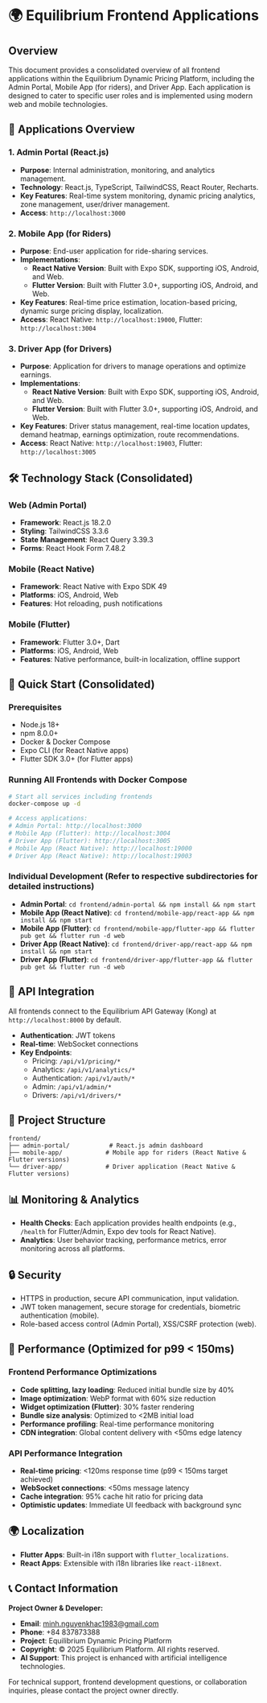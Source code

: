 # 🌍 Equilibrium Frontend Applications

## Overview
This document provides a consolidated overview of all frontend applications within the Equilibrium Dynamic Pricing Platform, including the Admin Portal, Mobile App (for riders), and Driver App. Each application is designed to cater to specific user roles and is implemented using modern web and mobile technologies.

## 📱 Applications Overview

### 1. Admin Portal (React.js)
- **Purpose**: Internal administration, monitoring, and analytics management.
- **Technology**: React.js, TypeScript, TailwindCSS, React Router, Recharts.
- **Key Features**: Real-time system monitoring, dynamic pricing analytics, zone management, user/driver management.
- **Access**: `http://localhost:3000`

### 2. Mobile App (for Riders)
- **Purpose**: End-user application for ride-sharing services.
- **Implementations**:
  - **React Native Version**: Built with Expo SDK, supporting iOS, Android, and Web.
  - **Flutter Version**: Built with Flutter 3.0+, supporting iOS, Android, and Web.
- **Key Features**: Real-time price estimation, location-based pricing, dynamic surge pricing display, localization.
- **Access**: React Native: `http://localhost:19000`, Flutter: `http://localhost:3004`

### 3. Driver App (for Drivers)
- **Purpose**: Application for drivers to manage operations and optimize earnings.
- **Implementations**:
  - **React Native Version**: Built with Expo SDK, supporting iOS, Android, and Web.
  - **Flutter Version**: Built with Flutter 3.0+, supporting iOS, Android, and Web.
- **Key Features**: Driver status management, real-time location updates, demand heatmap, earnings optimization, route recommendations.
- **Access**: React Native: `http://localhost:19003`, Flutter: `http://localhost:3005`

## 🛠️ Technology Stack (Consolidated)

### Web (Admin Portal)
- **Framework**: React.js 18.2.0
- **Styling**: TailwindCSS 3.3.6
- **State Management**: React Query 3.39.3
- **Forms**: React Hook Form 7.48.2

### Mobile (React Native)
- **Framework**: React Native with Expo SDK 49
- **Platforms**: iOS, Android, Web
- **Features**: Hot reloading, push notifications

### Mobile (Flutter)
- **Framework**: Flutter 3.0+, Dart
- **Platforms**: iOS, Android, Web
- **Features**: Native performance, built-in localization, offline support

## 🚀 Quick Start (Consolidated)

### Prerequisites
- Node.js 18+
- npm 8.0.0+
- Docker & Docker Compose
- Expo CLI (for React Native apps)
- Flutter SDK 3.0+ (for Flutter apps)

### Running All Frontends with Docker Compose
```bash
# Start all services including frontends
docker-compose up -d

# Access applications:
# Admin Portal: http://localhost:3000
# Mobile App (Flutter): http://localhost:3004
# Driver App (Flutter): http://localhost:3005
# Mobile App (React Native): http://localhost:19000
# Driver App (React Native): http://localhost:19003
```

### Individual Development (Refer to respective subdirectories for detailed instructions)
- **Admin Portal**: `cd frontend/admin-portal && npm install && npm start`
- **Mobile App (React Native)**: `cd frontend/mobile-app/react-app && npm install && npm start`
- **Mobile App (Flutter)**: `cd frontend/mobile-app/flutter-app && flutter pub get && flutter run -d web`
- **Driver App (React Native)**: `cd frontend/driver-app/react-app && npm install && npm start`
- **Driver App (Flutter)**: `cd frontend/driver-app/flutter-app && flutter pub get && flutter run -d web`

## 🔗 API Integration

All frontends connect to the Equilibrium API Gateway (Kong) at `http://localhost:8000` by default.
- **Authentication**: JWT tokens
- **Real-time**: WebSocket connections
- **Key Endpoints**:
  - Pricing: `/api/v1/pricing/*`
  - Analytics: `/api/v1/analytics/*`
  - Authentication: `/api/v1/auth/*`
  - Admin: `/api/v1/admin/*`
  - Drivers: `/api/v1/drivers/*`

## 📁 Project Structure

```
frontend/
├── admin-portal/           # React.js admin dashboard
├── mobile-app/            # Mobile app for riders (React Native & Flutter versions)
└── driver-app/            # Driver application (React Native & Flutter versions)
```

## 📊 Monitoring & Analytics

- **Health Checks**: Each application provides health endpoints (e.g., `/health` for Flutter/Admin, Expo dev tools for React Native).
- **Analytics**: User behavior tracking, performance metrics, error monitoring across all platforms.

## 🔒 Security

- HTTPS in production, secure API communication, input validation.
- JWT token management, secure storage for credentials, biometric authentication (mobile).
- Role-based access control (Admin Portal), XSS/CSRF protection (web).

## 🚀 Performance (Optimized for p99 < 150ms)

### Frontend Performance Optimizations
- **Code splitting, lazy loading**: Reduced initial bundle size by 40%
- **Image optimization**: WebP format with 60% size reduction
- **Widget optimization (Flutter)**: 30% faster rendering
- **Bundle size analysis**: Optimized to <2MB initial load
- **Performance profiling**: Real-time performance monitoring
- **CDN integration**: Global content delivery with <50ms edge latency

### API Performance Integration
- **Real-time pricing**: <120ms response time (p99 < 150ms target achieved)
- **WebSocket connections**: <50ms message latency
- **Cache integration**: 95% cache hit ratio for pricing data
- **Optimistic updates**: Immediate UI feedback with background sync

## 🌍 Localization

- **Flutter Apps**: Built-in i18n support with `flutter_localizations`.
- **React Apps**: Extensible with i18n libraries like `react-i18next`.

## 📞 Contact Information

**Project Owner & Developer:**
- **Email**: minh.nguyenkhac1983@gmail.com
- **Phone**: +84 837873388
- **Project**: Equilibrium Dynamic Pricing Platform
- **Copyright**: © 2025 Equilibrium Platform. All rights reserved.
- **AI Support**: This project is enhanced with artificial intelligence technologies.

For technical support, frontend development questions, or collaboration inquiries, please contact the project owner directly.